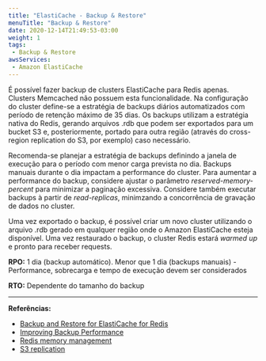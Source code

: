 ```yaml
---
title: "ElastiCache - Backup & Restore"
menuTitle: "Backup & Restore"
date: 2020-12-14T21:49:53-03:00
weight: 1
tags:
 - Backup & Restore
awsServices:
 - Amazon ElastiCache
---
```


É possível fazer backup de clusters ElastiCache para Redis apenas. Clusters Memcached não possuem esta funcionalidade. Na configuração do cluster define-se a estratégia de backups diários automatizados com período de retenção máximo de 35 dias. Os backups utilizam a estratégia nativa do Redis, gerando arquivos .rdb que podem ser exportados para um bucket S3 e, posteriormente, portado para outra região (através do cross-region replication do S3, por exemplo) caso necessário.

Recomenda-se planejar a estratégia de backups definindo a janela de execução para o período com menor carga prevista no dia. Backups manuais durante o dia impactam a performance do cluster. Para aumentar a performance do backup, considere ajustar o parâmetro *reserved-memory-percent* para minimizar a paginação excessiva. Considere também executar backups à partir de *read-replicas*, minimzando a concorrência de gravação de dados no cluster.

Uma vez exportado o backup, é possível criar um novo cluster utilizando o arquivo .rdb gerado em qualquer região onde o Amazon ElastiCache esteja disponível. Uma vez restaurado o backup, o cluster Redis estará *warmed up* e pronto para receber requests.

**RPO:** 1 dia (backup automático).  Menor que 1 dia (backups manuais) - Performance, sobrecarga e tempo de execução devem ser considerados

**RTO:** Dependente do tamanho do backup

---
**Referências:**
- [Backup and Restore for ElastiCache for Redis](https://docs.aws.amazon.com/AmazonElastiCache/latest/red-ug/backups.html)
- [Improving Backup Performance](https://docs.aws.amazon.com/AmazonElastiCache/latest/red-ug/backups.html#backups-performance-improving)
- [Redis memory management](https://docs.aws.amazon.com/AmazonElastiCache/latest/red-ug/redis-memory-management.html)
- [S3 replication](https://docs.aws.amazon.com/AmazonS3/latest/dev/replication.html)
